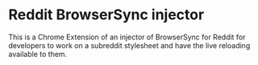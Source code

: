 # Reddit BrowserSync injector

This is a Chrome Extension of an injector of BrowserSync for Reddit for developers to work on a subreddit stylesheet and have the live reloading available to them.
